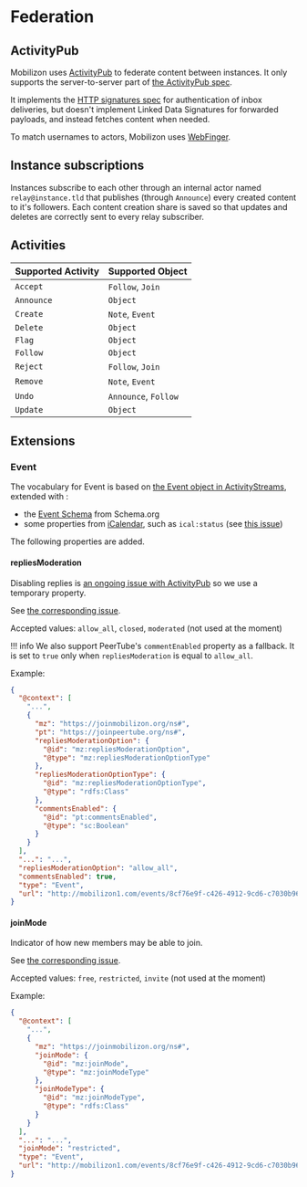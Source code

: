 # Federation

## ActivityPub

Mobilizon uses [ActivityPub](http://activitypub.rocks/) to federate content between instances. It only supports the server-to-server part of [the ActivityPub spec](https://www.w3.org/TR/activitypub/).

It implements the [HTTP signatures spec](https://tools.ietf.org/html/draft-cavage-http-signatures-12) for authentication of inbox deliveries, but doesn't implement Linked Data Signatures for forwarded payloads, and instead fetches content when needed.

To match usernames to actors, Mobilizon uses [WebFinger](https://tools.ietf.org/html/rfc7033).

## Instance subscriptions

Instances subscribe to each other through an internal actor named `relay@instance.tld` that publishes (through `Announce`) every created content to it's followers. Each content creation share is saved so that updates and deletes are correctly sent to every relay subscriber.

## Activities

Supported Activity | Supported Object
------------ | -------------
`Accept` | `Follow`, `Join`  
`Announce` | `Object`
`Create` | `Note`, `Event`
`Delete` | `Object`
`Flag` | `Object`
`Follow` | `Object`  
`Reject` | `Follow`, `Join`
`Remove` | `Note`, `Event`
`Undo` | `Announce`, `Follow`
`Update` | `Object`  

## Extensions

### Event

The vocabulary for Event is based on [the Event object in ActivityStreams](https://www.w3.org/TR/activitystreams-vocabulary/#dfn-event), extended with :

* the [Event Schema](https://schema.org/Event) from Schema.org
* some properties from [iCalendar](https://tools.ietf.org/html/rfc5545), such as `ical:status` (see [this issue](https://framagit.org/framasoft/mobilizon/issues/320))

The following properties are added.

#### repliesModeration

Disabling replies is [an ongoing issue with ActivityPub](https://github.com/w3c/activitypub/issues/319) so we use a temporary property.

See [the corresponding issue](https://framagit.org/framasoft/mobilizon/issues/321).

Accepted values: `allow_all`, `closed`, `moderated` (not used at the moment)

!!! info
    We also support PeerTube's `commentEnabled` property as a fallback. It is set to `true` only when `repliesModeration` is equal to `allow_all`.

Example:
```json
{
  "@context": [
    "...",
    {
      "mz": "https://joinmobilizon.org/ns#",
      "pt": "https://joinpeertube.org/ns#",
      "repliesModerationOption": {
        "@id": "mz:repliesModerationOption",
        "@type": "mz:repliesModerationOptionType"
      },
      "repliesModerationOptionType": {
        "@id": "mz:repliesModerationOptionType",
        "@type": "rdfs:Class"
      },
      "commentsEnabled": {
        "@id": "pt:commentsEnabled",
        "@type": "sc:Boolean"
      }
    }
  ],
  "...": "...",
  "repliesModerationOption": "allow_all",
  "commentsEnabled": true,
  "type": "Event",
  "url": "http://mobilizon1.com/events/8cf76e9f-c426-4912-9cd6-c7030b969611"
}
```


#### joinMode

Indicator of how new members may be able to join.

See [the corresponding issue](https://framagit.org/framasoft/mobilizon/issues/321).

Accepted values: `free`, `restricted`, `invite` (not used at the moment)

Example:
```json
{
  "@context": [
    "...",
    {
      "mz": "https://joinmobilizon.org/ns#",
      "joinMode": {
        "@id": "mz:joinMode",
        "@type": "mz:joinModeType"
      },
      "joinModeType": {
        "@id": "mz:joinModeType",
        "@type": "rdfs:Class"
      }
    }
  ],
  "...": "...",
  "joinMode": "restricted",
  "type": "Event",
  "url": "http://mobilizon1.com/events/8cf76e9f-c426-4912-9cd6-c7030b969611"
}
```
